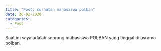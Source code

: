 ```yaml
---
title: "Post: curhatan mahasiswa polban"
date: 26-02-2020
categories:
  - Post
---
```


Saat ini saya adalah seorang mahasiswa POLBAN yang tinggal di asrama polban.
